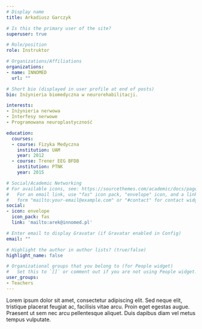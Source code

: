 ```yaml
---
# Display name
title: Arkadiusz Garczyk 

# Is this the primary user of the site?
superuser: true

# Role/position
role: Instruktor

# Organizations/Affiliations
organizations:
- name: INNOMED
  url: ""

# Short bio (displayed in user profile at end of posts)
bio: Inżynieria biomedyczna w neurorehabilitacji. 

interests:
- Inżynieria nerwowa
- Interfesy nerwowe
- Programowana neuroplastyczność

education:
  courses:
  - course: Fizyka Medyczna
    institution: UAM
    year: 2012
  - course: Trener EEG BFDB
    institution: PTNK 
    year: 2015

# Social/Academic Networking
# For available icons, see: https://sourcethemes.com/academic/docs/page-builder/#icons
#   For an email link, use "fas" icon pack, "envelope" icon, and a link in the
#   form "mailto:your-email@example.com" or "#contact" for contact widget.
social:
- icon: envelope
  icon_pack: fas
  link: 'mailto:arek@innomed.pl'

# Enter email to display Gravatar (if Gravatar enabled in Config)
email: ""

# Highlight the author in author lists? (true/false)
highlight_name: false

# Organizational groups that you belong to (for People widget)
#   Set this to `[]` or comment out if you are not using People widget.
user_groups:
- Teachers
---
```


Lorem ipsum dolor sit amet, consectetur adipiscing elit. Sed neque elit, tristique placerat feugiat ac, facilisis vitae arcu. Proin eget egestas augue. Praesent ut sem nec arcu pellentesque aliquet. Duis dapibus diam vel metus tempus vulputate.
